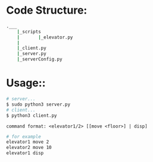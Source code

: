 # Code Structure:
```bash
.___
    |_scripts
    |       |_elevator.py
    |
    |_client.py
    |_server.py
    |_serverConfig.py
```
# Usage::
```bash
# server...
$ sudo python3 server.py
# client...
$ python3 client.py
```

`command format: <elevator1/2> [[move <floor>] | disp]`
```bash
# for example
elevator1 move 2
elevator2 move 10
elevator1 disp
```
